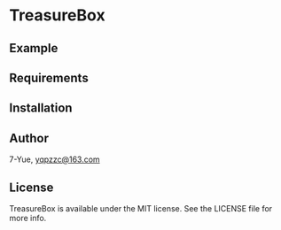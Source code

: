 # TreasureBox
<!-- 
[![CI Status](https://img.shields.io/travis/7-Yue/TreasureBox.svg?style=flat)](https://travis-ci.org/7-Yue/TreasureBox)
[![Version](https://img.shields.io/cocoapods/v/TreasureBox.svg?style=flat)](https://cocoapods.org/pods/TreasureBox)
[![License](https://img.shields.io/cocoapods/l/TreasureBox.svg?style=flat)](https://cocoapods.org/pods/TreasureBox)
[![Platform](https://img.shields.io/cocoapods/p/TreasureBox.svg?style=flat)](https://cocoapods.org/pods/TreasureBox) 
-->

## Example

## Requirements

## Installation

## Author

7-Yue, yqpzzc@163.com

## License

TreasureBox is available under the MIT license. See the LICENSE file for more info.

